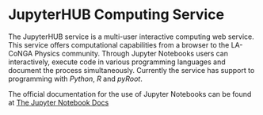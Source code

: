 # JupyterHUB Computing Service

The JupyterHUB service is a multi-user interactive computing web service. This service offers computational capabilities from a browser to the LA-CoNGA Physics community. Through Jupyter Notebooks users can interactively, execute code in various programming languages and document the process simultaneously. Currently the service has support to programming with _Python_, _R_ and _pyRoot_.

The official documentation for the use of Jupyter Notebooks can be found at [The Jupyter Notebook Docs](https://jupyter-notebook.readthedocs.io/en/latest/notebook.html#)
